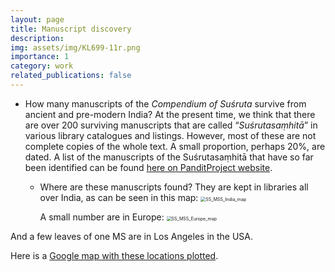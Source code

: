```yaml
---
layout: page
title: Manuscript discovery
description: 
img: assets/img/KL699-11r.png
importance: 1
category: work
related_publications: false
---
```

* How many manuscripts of the *Compendium of Suśruta* survive from ancient and pre-modern India?  At the present time, we think that there are over 200 surviving manuscripts that are called “*Suśrutasaṃhitā*” in various library catalogues and listings.  However, most of these are not complete copies of the whole text.  A small proportion, perhaps 20%, are dated.
  A list of the manuscripts of the Suśrutasaṃhitā that have so far been identified can be found [here on PanditProject website](https://panditproject.org/entity/42004/work#manuscripts_manuscripts).

  * Where are these manuscripts found?  They are kept in libraries all over India, as can be seen in this map:
    <img src="/home/dom/Dropbox/Xdrive/projects/Jekyll/sushrutaproject2.0/assets/img/SS_MSS_India_map.png" alt="SS_MSS_India_map" style="zoom:50%;" />

    A small number are in Europe:
     <img src="/home/dom/Dropbox/Xdrive/projects/Jekyll/sushrutaproject2.0/assets/img/SS_MSS_Europe_map.png" alt="SS_MSS_Europe_map" style="zoom:50%;" />

And a few leaves of one MS are in Los Angeles in the USA. 

Here is a [Google map with these locations plotted](https://www.google.com/maps/d/u/0/edit?mid=196xRPRGdywqXq0Tzqjnc_C4DOZEIQ4U&usp=sharing).